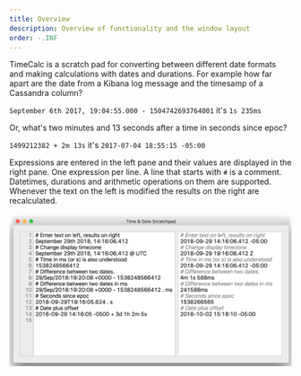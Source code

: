 ```yaml
---
title: Overview
description: Overview of functionality and the window layout
order: -.INF
---
```


TimeCalc is a scratch pad for converting between different date formats and making calculations with dates
and durations. For example how far apart are the date from a Kibana log
message and the timesamp of a Cassandra column?

`September 6th 2017, 19:04:55.000 - 1504742693764001` it's `1s 235ms`

Or, what's two minutes and 13 seconds after a time in seconds since epoc?

`1499212382 + 2m 13s` it's `2017-07-04 18:55:15 -05:00`

Expressions are entered in the left pane and their values are displayed in the right pane. One
expression per line. A line that starts with `#` is a comment. Datetimes, durations and arithmetic
operations on them are supported. Whenever the text on the left is modified the results on the right are
recalculated.

![Main Screen](TimeCalcOverview.png)
